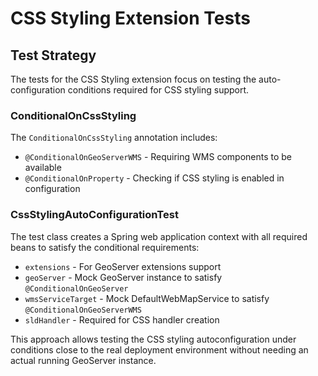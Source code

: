 # CSS Styling Extension Tests

## Test Strategy

The tests for the CSS Styling extension focus on testing the auto-configuration conditions
required for CSS styling support.

### ConditionalOnCssStyling 

The `ConditionalOnCssStyling` annotation includes:
- `@ConditionalOnGeoServerWMS` - Requiring WMS components to be available
- `@ConditionalOnProperty` - Checking if CSS styling is enabled in configuration

### CssStylingAutoConfigurationTest

The test class creates a Spring web application context with all required beans to satisfy
the conditional requirements:

- `extensions` - For GeoServer extensions support
- `geoServer` - Mock GeoServer instance to satisfy `@ConditionalOnGeoServer`
- `wmsServiceTarget` - Mock DefaultWebMapService to satisfy `@ConditionalOnGeoServerWMS`
- `sldHandler` - Required for CSS handler creation

This approach allows testing the CSS styling autoconfiguration under conditions close to
the real deployment environment without needing an actual running GeoServer instance.